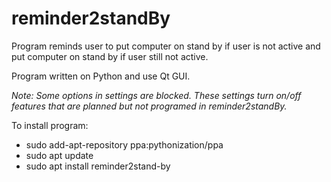 # reminder2standBy
Program reminds user to put computer on stand by if user is not active and put computer on stand by if user still not active.

Program written on Python and use Qt GUI.

*Note: Some options in settings are blocked. These settings turn on/off features that are planned but not programed in reminder2standBy.*

To install program:
* sudo add-apt-repository ppa:pythonization/ppa
* sudo apt update
* sudo apt install reminder2stand-by
